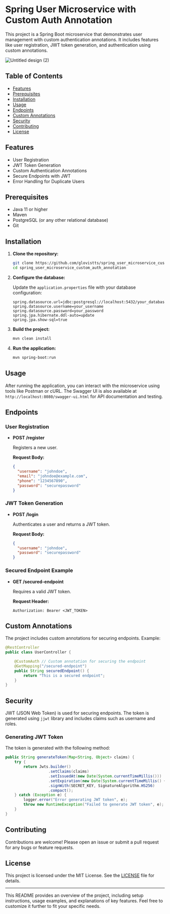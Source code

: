 
# Spring User Microservice with Custom Auth Annotation

This project is a Spring Boot microservice that demonstrates user management with custom authentication annotations. It includes features like user registration, JWT token generation, and authentication using custom annotations.

![Untitled design (2)](https://github.com/glovistts/spring_user_microservice_custom_auth_annotation/assets/36082137/be318b96-97c2-43b5-9234-bf435f64d413)


## Table of Contents

- [Features](#features)
- [Prerequisites](#prerequisites)
- [Installation](#installation)
- [Usage](#usage)
- [Endpoints](#endpoints)
- [Custom Annotations](#custom-annotations)
- [Security](#security)
- [Contributing](#contributing)
- [License](#license)

## Features

- User Registration
- JWT Token Generation
- Custom Authentication Annotations
- Secure Endpoints with JWT
- Error Handling for Duplicate Users

## Prerequisites

- Java 11 or higher
- Maven
- PostgreSQL (or any other relational database)
- Git

## Installation

1. **Clone the repository:**

    ```bash
    git clone https://github.com/glovistts/spring_user_microservice_custom_auth_annotation.git
    cd spring_user_microservice_custom_auth_annotation
    ```

2. **Configure the database:**

    Update the `application.properties` file with your database configuration:

    ```properties
    spring.datasource.url=jdbc:postgresql://localhost:5432/your_database
    spring.datasource.username=your_username
    spring.datasource.password=your_password
    spring.jpa.hibernate.ddl-auto=update
    spring.jpa.show-sql=true
    ```

3. **Build the project:**

    ```bash
    mvn clean install
    ```

4. **Run the application:**

    ```bash
    mvn spring-boot:run
    ```

## Usage

After running the application, you can interact with the microservice using tools like Postman or cURL. The Swagger UI is also available at `http://localhost:8080/swagger-ui.html` for API documentation and testing.

## Endpoints

### User Registration

- **POST /register**

  Registers a new user.

  **Request Body:**
  ```json
  {
    "username": "johndoe",
    "email": "johndoe@example.com",
    "phone": "1234567890",
    "password": "securepassword"
  }
  ```

### JWT Token Generation

- **POST /login**

  Authenticates a user and returns a JWT token.

  **Request Body:**
  ```json
  {
    "username": "johndoe",
    "password": "securepassword"
  }
  ```

### Secured Endpoint Example

- **GET /secured-endpoint**

  Requires a valid JWT token.

  **Request Header:**
  ```
  Authorization: Bearer <JWT_TOKEN>
  ```

## Custom Annotations

The project includes custom annotations for securing endpoints. Example:

```java
@RestController
public class UserController {

    @CustomAuth // Custom annotation for securing the endpoint
    @GetMapping("/secured-endpoint")
    public String securedEndpoint() {
        return "This is a secured endpoint";
    }
}
```

## Security

JWT (JSON Web Token) is used for securing endpoints. The token is generated using `jjwt` library and includes claims such as username and roles.

### Generating JWT Token

The token is generated with the following method:

```java
public String generateToken(Map<String, Object> claims) {
    try {
        return Jwts.builder()
                   .setClaims(claims)
                   .setIssuedAt(new Date(System.currentTimeMillis()))
                   .setExpiration(new Date(System.currentTimeMillis() + EXPIRATION_TIME))
                   .signWith(SECRET_KEY, SignatureAlgorithm.HS256)
                   .compact();
    } catch (Exception e) {
        logger.error("Error generating JWT token", e);
        throw new RuntimeException("Failed to generate JWT token", e);
    }
}
```

## Contributing

Contributions are welcome! Please open an issue or submit a pull request for any bugs or feature requests.

## License

This project is licensed under the MIT License. See the [LICENSE](LICENSE) file for details.

---

This README provides an overview of the project, including setup instructions, usage examples, and explanations of key features. Feel free to customize it further to fit your specific needs.
